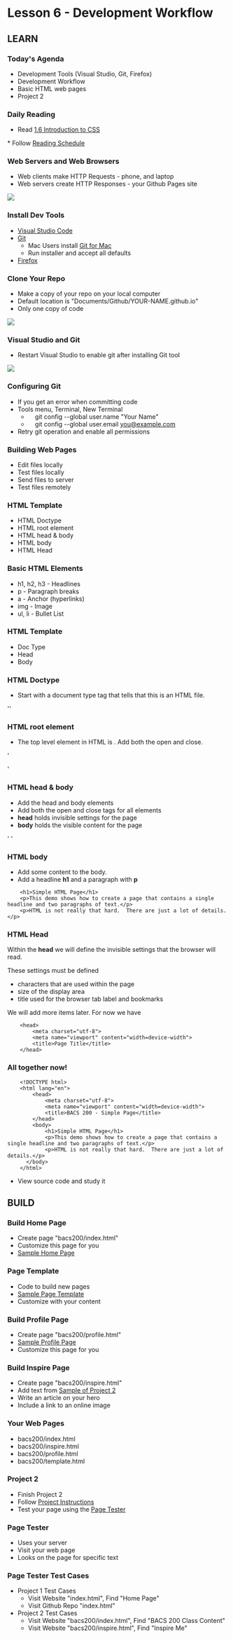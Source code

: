 # Lesson 6 - Development Workflow


## LEARN

### Today's Agenda
* Development Tools (Visual Studio, Git, Firefox)
* Development Workflow
* Basic HTML web pages
* Project 2


### Daily Reading

* Read <a target="_blank" 
href="https://learn.zybooks.com/zybook/UNCOBACS200SeamanFall2021/chapter/1/section/6">
1.6 Introduction to CSS
</a>
* Follow <a target="_blank" href="/course/bacs200/docs/ZybooksReading">Reading Schedule</a>


### Web Servers and Web Browsers
* Web clients make HTTP Requests  - phone, and laptop
* Web servers create HTTP Responses - your Github Pages site

![](img/WebServer.png)


### Install Dev Tools
* [Visual Studio Code](https://code.visualstudio.com/) 
* [Git](https://git-scm.com/)
    * Mac Users install [Git for Mac](https://sourceforge.net/projects/git-osx-installer/files/latest/download)
    * Run installer and accept all defaults
* [Firefox](https://www.mozilla.org/en-US/firefox/new/)


### Clone Your Repo
* Make a copy of your repo on your local computer
* Default location is "Documents/Github/YOUR-NAME.github.io"
* Only one copy of code

![](img/vs-open.png)


### Visual Studio and Git
* Restart Visual Studio to enable git after installing Git tool

![](img/vs-git.png)


### Configuring Git
* If you get an error when committing code
* Tools menu, Terminal, New Terminal
    -     git config --global user.name "Your Name"
    -     git config --global user.email you@example.com
* Retry git operation and enable all permissions


### Building Web Pages
* Edit files locally
* Test files locally
* Send files to server
* Test files remotely


### HTML Template
* HTML Doctype
* HTML root element
* HTML head & body
* HTML body
* HTML Head


### Basic HTML Elements
* h1, h2, h3 - Headlines
* p - Paragraph breaks
* a - Anchor (hyperlinks)
* img - Image 
* ul, li - Bullet List 


### HTML Template
* Doc Type
* Head
* Body


### HTML Doctype
* Start with a document type tag that tells that this is an HTML file.

'<!DOCTYPE html>'


### HTML root element
* The top level element in HTML is <html>.   Add both the open and close.

'<html lang="en">
</html>'    



### HTML head & body
* Add the head and body elements
* Add both the open and close tags for all elements
* **head** holds invisible settings for the page
* **body** holds the visible content for the page

'
    <!DOCTYPE html>
    <html lang="en">
        <head>
        </head>
        <body>
        </body>
    </html>
'


### HTML body

* Add some content to the body.
* Add a headline **h1** and a paragraph with **p**

```
    <h1>Simple HTML Page</h1>
    <p>This demo shows how to create a page that contains a single headline and two paragraphs of text.</p>
    <p>HTML is not really that hard.  There are just a lot of details.</p>
```


### HTML Head

Within the **head** we will define the invisible settings that the browser will read.

These settings must be defined

* characters that are used within the page
* size of the display area
* title used for the browser tab label and bookmarks

We will add more items later.  For now we have

```
    <head>
        <meta charset="utf-8">
        <meta name="viewport" content="width=device-width">
        <title>Page Title</title>
    </head>
```


### All together now!

```
    <!DOCTYPE html>
    <html lang="en">
        <head>
            <meta charset="utf-8">
            <meta name="viewport" content="width=device-width">
            <title>BACS 200 - Simple Page</title>
        </head>
        <body>
            <h1>Simple HTML Page</h1>
            <p>This demo shows how to create a page that contains a single headline and two paragraphs of text.</p>
            <p>HTML is not really that hard.  There are just a lot of details.</p>
      </body>
    </html>
```

* View source code and study it



## BUILD

### Build Home Page
* Create page "bacs200/index.html"
* Customize this page for you
* [Sample Home Page](https://mark-seaman.github.io/bacs200/week2/index.html)


### Page Template
* Code to build new pages
* [Sample Page Template](https://mark-seaman.github.io/bacs200/week2/template.html)
* Customize with your content


### Build Profile Page
* Create page "bacs200/profile.html"
* [Sample Profile Page](https://mark-seaman.github.io/bacs200/week2/profile.html)
* Customize this page for you


### Build Inspire Page
* Create page "bacs200/inspire.html"
* Add text from [Sample of Project 2](https://mark-seaman.github.io/bacs200/week2/inspire.html)
* Write an article on your hero 
* Include a link to an online image


### Your Web Pages
* bacs200/index.html
* bacs200/inspire.html
* bacs200/profile.html
* bacs200/template.html


### Project 2
* Finish Project 2
* Follow <a href="../project/02">Project Instructions</a>
* Test your page using the <a href="/student/bacs200/test">Page Tester</a>


### Page Tester
* Uses your server
* Visit your web page
* Looks on the page for specific text


### Page Tester Test Cases
* Project 1 Test Cases
    * Visit Website "index.html", Find "Home Page" 
    * Visit Github Repo "index.html"
* Project 2 Test Cases
    * Visit Website "bacs200/index.html", Find "BACS 200 Class Content" 
    * Visit Website "bacs200/inspire.html", Find "Inspire Me" 


